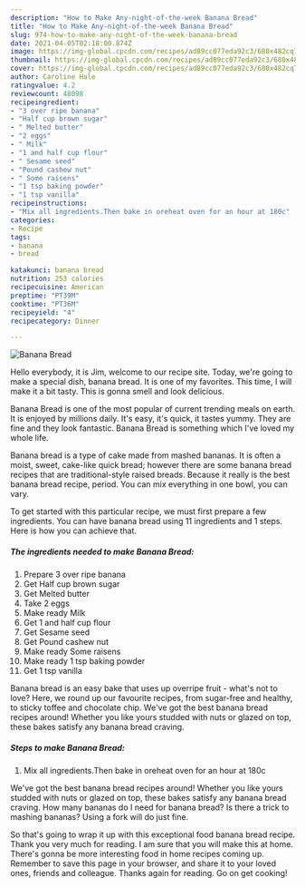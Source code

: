 ```yaml
---
description: "How to Make Any-night-of-the-week Banana Bread"
title: "How to Make Any-night-of-the-week Banana Bread"
slug: 974-how-to-make-any-night-of-the-week-banana-bread
date: 2021-04-05T02:18:00.874Z
image: https://img-global.cpcdn.com/recipes/ad89cc077eda92c3/680x482cq70/banana-bread-recipe-main-photo.jpg
thumbnail: https://img-global.cpcdn.com/recipes/ad89cc077eda92c3/680x482cq70/banana-bread-recipe-main-photo.jpg
cover: https://img-global.cpcdn.com/recipes/ad89cc077eda92c3/680x482cq70/banana-bread-recipe-main-photo.jpg
author: Caroline Hale
ratingvalue: 4.2
reviewcount: 48098
recipeingredient:
- "3 over ripe banana"
- "Half cup brown sugar"
- " Melted butter"
- "2 eggs"
- " Milk"
- "1 and half cup flour"
- " Sesame seed"
- "Pound cashew nut"
- " Some raisens"
- "1 tsp baking powder"
- "1 tsp vanilla"
recipeinstructions:
- "Mix all ingredients.Then bake in oreheat oven for an hour at 180c"
categories:
- Recipe
tags:
- banana
- bread

katakunci: banana bread 
nutrition: 253 calories
recipecuisine: American
preptime: "PT39M"
cooktime: "PT36M"
recipeyield: "4"
recipecategory: Dinner

---
```



![Banana Bread](https://img-global.cpcdn.com/recipes/ad89cc077eda92c3/680x482cq70/banana-bread-recipe-main-photo.jpg)

Hello everybody, it is Jim, welcome to our recipe site. Today, we're going to make a special dish, banana bread. It is one of my favorites. This time, I will make it a bit tasty. This is gonna smell and look delicious.

Banana Bread is one of the most popular of current trending meals on earth. It is enjoyed by millions daily. It's easy, it's quick, it tastes yummy. They are fine and they look fantastic. Banana Bread is something which I've loved my whole life.

Banana bread is a type of cake made from mashed bananas. It is often a moist, sweet, cake-like quick bread; however there are some banana bread recipes that are traditional-style raised breads. Because it really is the best banana bread recipe, period. You can mix everything in one bowl, you can vary.


To get started with this particular recipe, we must first prepare a few ingredients. You can have banana bread using 11 ingredients and 1 steps. Here is how you can achieve that.

<!--inarticleads1-->

##### The ingredients needed to make Banana Bread:

1. Prepare 3 over ripe banana
1. Get Half cup brown sugar
1. Get  Melted butter
1. Take 2 eggs
1. Make ready  Milk
1. Get 1 and half cup flour
1. Get  Sesame seed
1. Get Pound cashew nut
1. Make ready  Some raisens
1. Make ready 1 tsp baking powder
1. Get 1 tsp vanilla


Banana bread is an easy bake that uses up overripe fruit - what&#39;s not to love? Here, we round up our favourite recipes, from sugar-free and healthy, to sticky toffee and chocolate chip. We&#39;ve got the best banana bread recipes around! Whether you like yours studded with nuts or glazed on top, these bakes satisfy any banana bread craving. 

<!--inarticleads2-->

##### Steps to make Banana Bread:

1. Mix all ingredients.Then bake in oreheat oven for an hour at 180c


We&#39;ve got the best banana bread recipes around! Whether you like yours studded with nuts or glazed on top, these bakes satisfy any banana bread craving. How many bananas do I need for banana bread? Is there a trick to mashing bananas? Using a fork will do just fine. 

So that's going to wrap it up with this exceptional food banana bread recipe. Thank you very much for reading. I am sure that you will make this at home. There's gonna be more interesting food in home recipes coming up. Remember to save this page in your browser, and share it to your loved ones, friends and colleague. Thanks again for reading. Go on get cooking!
